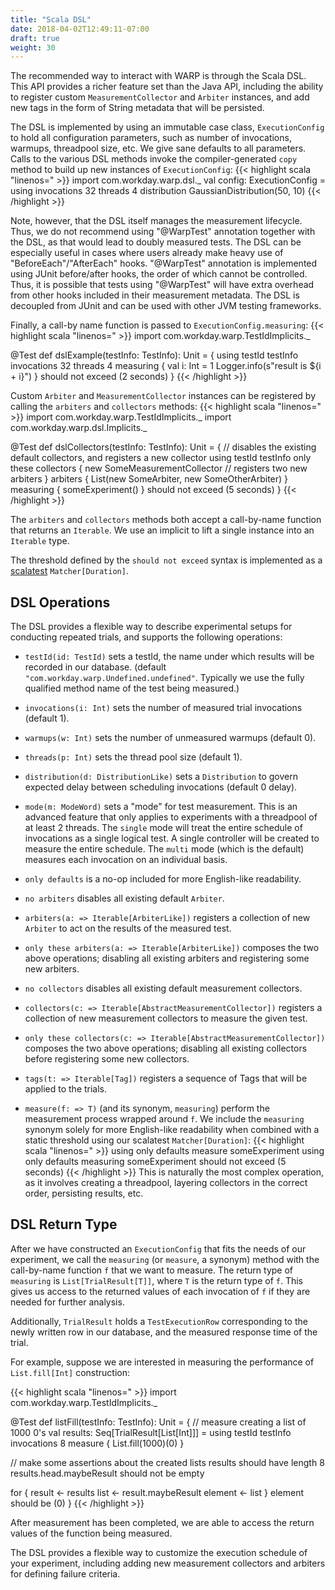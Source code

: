 ```yaml
---
title: "Scala DSL"
date: 2018-04-02T12:49:11-07:00
draft: true
weight: 30
---
```


The recommended way to interact with WARP is through the Scala DSL. 
This API provides a richer feature set than the Java API, including the ability
to register custom `MeasurementCollector` and `Arbiter` instances, and add 
new tags in the form of String metadata that will be persisted.

The DSL is implemented by using an immutable case class, `ExecutionConfig` to hold
all configuration parameters, such as number of invocations, warmups, threadpool size, etc.
We give sane defaults to all parameters.
Calls to the various DSL methods invoke the compiler-generated `copy` method to build up
new instances of `ExecutionConfig`:
{{< highlight scala "linenos=" >}}
import com.workday.warp.dsl._
val config: ExecutionConfig = using invocations 32 threads 4 distribution GaussianDistribution(50, 10)
{{< /highlight >}}

Note, however, that the DSL itself manages the measurement lifecycle. Thus, we do not recommend using "@WarpTest" annotation
together with the DSL, as that would lead to doubly measured tests. The DSL can be especially useful in cases where users
already make heavy use of "BeforeEach"/"AfterEach" hooks. "@WarpTest" annotation is implemented using JUnit before/after hooks, the order
of which cannot be controlled. Thus, it is possible that tests using "@WarpTest" will have extra overhead from other hooks included in their
measurement metadata. The DSL is decoupled from JUnit and can be used with other JVM testing frameworks.

Finally, a call-by name function is passed to `ExecutionConfig.measuring`:
{{< highlight scala "linenos=" >}}
import com.workday.warp.TestIdImplicits._

@Test
def dslExample(testInfo: TestInfo): Unit = {
  using testId testInfo invocations 32 threads 4 measuring {
    val i: Int = 1
    Logger.info(s"result is ${i + i}")
  } should not exceed (2 seconds)
}
{{< /highlight >}}

Custom `Arbiter` and `MeasurementCollector` instances can be registered by calling the `arbiters` and `collectors` methods:
{{< highlight scala "linenos=" >}}
import com.workday.warp.TestIdImplicits._
import com.workday.warp.dsl.Implicits._

@Test
def dslCollectors(testInfo: TestInfo): Unit = {
  // disables the existing default collectors, and registers a new collector
  using testId testInfo only these collectors {
    new SomeMeasurementCollector
  // registers two new arbiters
  } arbiters {
    List(new SomeArbiter, new SomeOtherArbiter)
  } measuring {
    someExperiment()
  } should not exceed (5 seconds)
}
{{< /highlight >}}

The `arbiters` and `collectors` methods both accept a call-by-name function that returns an `Iterable`. We use an implicit
to lift a single instance into an `Iterable` type.

The threshold defined by the `should not exceed` syntax is implemented as a [scalatest](http://www.scalatest.org/user_guide/using_matchers) `Matcher[Duration]`.

## DSL Operations
The DSL provides a flexible way to describe experimental setups for conducting repeated trials, and supports the following operations:

* `testId(id: TestId)` sets a testId, the name under which results will be recorded in our database. (default `"com.workday.warp.Undefined.undefined"`. Typically we use the fully qualified method name of the test being measured.)

* `invocations(i: Int)` sets the number of measured trial invocations (default 1).
* `warmups(w: Int)` sets the number of unmeasured warmups (default 0).
* `threads(p: Int)` sets the thread pool size (default 1).

* `distribution(d: DistributionLike)` sets a `Distribution` to govern expected delay between scheduling invocations (default 0 delay).
* `mode(m: ModeWord)` sets a "mode" for test measurement. This is an advanced feature that only applies to experiments with a threadpool of at least 2 threads. The `single` mode will treat the entire schedule of invocations as a single logical test. A single controller will be created to measure the entire schedule. The `multi` mode (which is the default) measures each invocation on an individual basis.
* `only defaults` is a no-op included for more English-like readability.
* `no arbiters` disables all existing default `Arbiter`.
* `arbiters(a: => Iterable[ArbiterLike])` registers a collection of new `Arbiter` to act on the results of the measured test.
* `only these arbiters(a: => Iterable[ArbiterLike])` composes the two above operations; disabling all existing arbiters and 
  registering some new arbiters.
* `no collectors` disables all existing default measurement collectors.
* `collectors(c: => Iterable[AbstractMeasurementCollector])` registers a collection of new measurement collectors to measure the given test.
* `only these collectors(c: => Iterable[AbstractMeasurementCollector])` composes the two above operations; disabling all existing
  collectors before registering some new collectors.
* `tags(t: => Iterable[Tag])` registers a sequence of Tags that will be applied to the trials.
* `measure(f: => T)` (and its synonym, `measuring`) perform the measurement process wrapped around `f`. 
  We include the `measuring` synonym solely for more English-like readability when combined with
  a static threshold using our scalatest `Matcher[Duration]`:
{{< highlight scala "linenos=" >}}
using only defaults measure someExperiment
using only defaults measuring someExperiment should not exceed (5 seconds)
{{< /highlight >}}
  This is naturally the most complex operation, as it involves creating a threadpool, layering collectors
  in the correct order, persisting results, etc.
  

## DSL Return Type

After we have constructed an `ExecutionConfig` that fits the needs of our experiment, we call the `measuring`
(or `measure`, a synonym) method
with the call-by-name function `f` that we want to measure. The return type of `measuring` is `List[TrialResult[T]]`, where `T`
is the return type of `f`. This gives us access to the returned values of each invocation of `f` if they are needed for further
analysis.

Additionally, `TrialResult` holds a `TestExecutionRow` corresponding to the newly written row in our database, and 
the measured response time of the trial.

For example, suppose we are interested in measuring the performance of `List.fill[Int]` construction:

{{< highlight scala "linenos=" >}}
import com.workday.warp.TestIdImplicits._

@Test
def listFill(testInfo: TestInfo): Unit = {
  // measure creating a list of 1000 0's
  val results: Seq[TrialResult[List[Int]]] = using testId testInfo invocations 8 measure { List.fill(1000)(0) }

  // make some assertions about the created lists
  results should have length 8
  results.head.maybeResult should not be empty

  for {
    result <- results
    list <- result.maybeResult
    element <- list
  } element should be (0)
}
{{< /highlight >}}

After measurement has been completed, we are able to access the return values of the function being measured.

The DSL provides a flexible way to customize the execution schedule of your experiment, including adding new
measurement collectors and arbiters for defining failure criteria.


